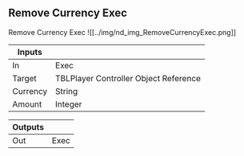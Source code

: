 ## Remove Currency Exec
Remove Currency Exec
![[../img/nd_img_RemoveCurrencyExec.png]]

|Inputs||
|--|--|
| In | Exec |
| Target | TBLPlayer Controller Object Reference |
| Currency | String |
| Amount | Integer |

|Outputs||
|--|--|
| Out | Exec |
